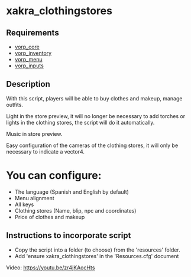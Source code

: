 # xakra_clothingstores
## Requirements
- [vorp_core](https://github.com/VORPCORE/vorp-core-lua)
- [vorp_inventory](https://github.com/VORPCORE/vorp_inventory-lua)
- [vorp_menu](https://github.com/VORPCORE/vorp_menu)
- [vorp_inputs](https://github.com/VORPCORE/vorp_inputs-lua)

## Description
With this script, players will be able to buy clothes and makeup, manage outfits.

Light in the store preview, it will no longer be necessary to add torches or lights in the clothing stores, the script will do it automatically.

Music in store preview.

Easy configuration of the cameras of the clothing stores, it will only be necessary to indicate a vector4.

# You can configure:
- The language (Spanish and English by default)
- Menu alignment
- All keys
- Clothing stores (Name, blip, npc and coordinates)
- Price of clothes and makeup

## Instructions to incorporate script
- Copy the script into a folder (to choose) from the 'resources' folder.
- Add 'ensure xakra_clothingstores' in the 'Resources.cfg' document

Video: https://youtu.be/zr4jKAocHts